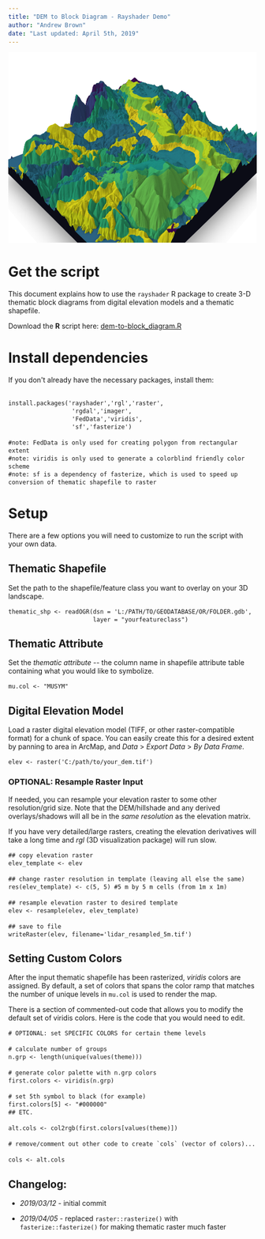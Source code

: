 ```yaml
---
title: "DEM to Block Diagram - Rayshader Demo"
author: "Andrew Brown"
date: "Last updated: April 5th, 2019"
---
```

<center>

![LiDAR-derived (resampled to 5m x 5m resolution) 3D landscape with SSURGO MUSYM as thematic attribute. Table Mountain, Tuolumne County, California](sample.png "LiDAR-derived (resampled to 5m x 5m resolution) 3D landscape with SSURGO MUSYM as thematic attribute. Table Mountain, Tuolumne County, California")

</center>

# Get the script

This document explains how to use the `rayshader` R package to create 3-D thematic block diagrams from digital elevation models and a thematic shapefile.

Download the __R__ script here: [dem-to-block_diagram.R](dem-to-block_diagram.R)

# Install dependencies

If you don't already have the necessary packages, install them:

```{r eval=F}

install.packages('rayshader','rgl','raster',
                  'rgdal','imager',
                  'FedData','viridis',
                  'sf','fasterize')

#note: FedData is only used for creating polygon from rectangular extent
#note: viridis is only used to generate a colorblind friendly color scheme
#note: sf is a dependency of fasterize, which is used to speed up conversion of thematic shapefile to raster
```

# Setup

There are a few options you will need to customize to run the script with your own data.

## Thematic Shapefile

Set the path to the shapefile/feature class you want to overlay on your 3D landscape.

```{r, eval=F}
thematic_shp <- readOGR(dsn = 'L:/PATH/TO/GEODATABASE/OR/FOLDER.gdb',
                        layer = "yourfeatureclass")
```

## Thematic Attribute
Set the _thematic attribute_ -- the column name in shapefile attribute table containing what you would like to symbolize. 

```{r, eval=F}
mu.col <- "MUSYM"
```

## Digital Elevation Model
Load a raster digital elevation model (TIFF, or other raster-compatible format) for a chunk of space. You can easily create this for a desired extent by panning to area in ArcMap, and _Data_ > _Export Data_ > _By Data Frame_.

```{r, eval=F}
elev <- raster('C:/path/to/your_dem.tif')
```

### OPTIONAL: Resample Raster Input

If needed, you can resample your elevation raster to some other resolution/grid size. Note that the DEM/hillshade and any derived overlays/shadows will all be in the _same resolution_ as the elevation matrix. 

If you have very detailed/large rasters, creating the elevation derivatives will take a long time and _rgl_ (3D visualization package) will run slow.

```{r, eval=F}
## copy elevation raster
elev_template <- elev

## change raster resolution in template (leaving all else the same)
res(elev_template) <- c(5, 5) #5 m by 5 m cells (from 1m x 1m)

## resample elevation raster to desired template 
elev <- resample(elev, elev_template)

## save to file
writeRaster(elev, filename='lidar_resampled_5m.tif')
```

## Setting Custom Colors
After the input thematic shapefile has been rasterized, _viridis_ colors are assigned. By default, a set of colors that spans the color ramp that matches the number of unique levels in `mu.col` is used to render the map.

There is a section of commented-out code that allows you to modify the default set of viridis colors.  Here is the code that you would need to edit.

```{r, eval=F}
# OPTIONAL: set SPECIFIC COLORS for certain theme levels

# calculate number of groups
n.grp <- length(unique(values(theme)))

# generate color palette with n.grp colors
first.colors <- viridis(n.grp)

# set 5th symbol to black (for example)
first.colors[5] <- "#000000" 
## ETC.

alt.cols <- col2rgb(first.colors[values(theme)])

# remove/comment out other code to create `cols` (vector of colors)...

cols <- alt.cols
```

## Changelog:

 * _2019/03/12_ - initial commit
 
 * _2019/04/05_ - replaced `raster::rasterize()` with `fasterize::fasterize()` for making thematic raster much faster